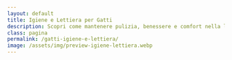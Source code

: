 ```yaml
---
layout: default
title: Igiene e Lettiera per Gatti
description: Scopri come mantenere pulizia, benessere e comfort nella lettiera del tuo gatto.
class: pagina
permalink: /gatti-igiene-e-lettiera/
image: /assets/img/preview-igiene-lettiera.webp
---
```


